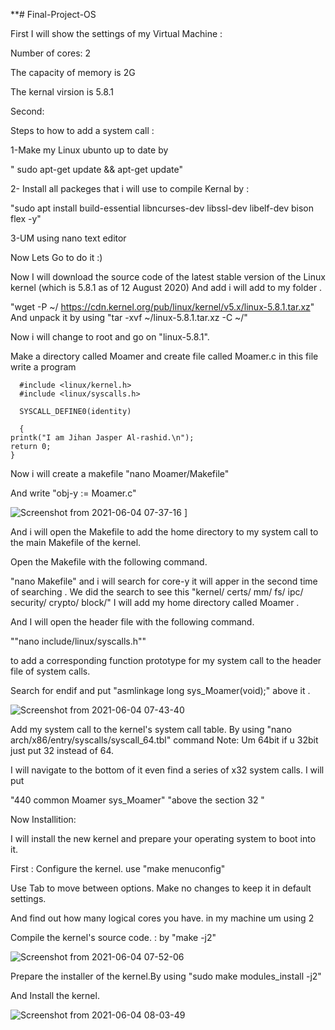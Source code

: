 **# Final-Project-OS 

First I will show the settings of my Virtual Machine : 

Number of cores: 2 

The capacity of memory is 2G 

The kernal virsion is 5.8.1 

Second: 


Steps to how to add a system call :  

1-Make my Linux ubunto up to date by 

" sudo apt-get update && apt-get update"   

2- Install all packeges that i will use to compile Kernal by : 

"sudo apt install build-essential libncurses-dev libssl-dev libelf-dev bison flex -y" 

3-UM using nano text editor  

Now Lets Go to do it :) 

 Now I will download the source code of the latest stable version of the Linux kernel (which is 5.8.1 as of 12 August 2020) And add i will add to my folder .


"wget -P ~/ https://cdn.kernel.org/pub/linux/kernel/v5.x/linux-5.8.1.tar.xz" And unpack it by using "tar -xvf ~/linux-5.8.1.tar.xz -C ~/"



Now i will change to root and go on "linux-5.8.1".

Make a directory called Moamer  and create file called Moamer.c 
in this file write a program 

      #include <linux/kernel.h>
      #include <linux/syscalls.h>

      SYSCALL_DEFINE0(identity)

      {
    printk("I am Jihan Jasper Al-rashid.\n");
    return 0;
    }

Now i will create a makefile      "nano Moamer/Makefile" 

And write "obj-y := Moamer.c" 


![Screenshot from 2021-06-04 07-37-16](https://user-images.githubusercontent.com/77538165/120832656-5ec2bf00-c50d-11eb-99be-a057b85b31f3.png) 
]

And i will open the Makefile to add the home directory to my  system call to the main Makefile of the kernel.
 
 
Open the Makefile with the following command.

"nano Makefile" and i will search for core-y it will apper in the second time of searching . We did the search to see this  "kernel/ certs/ mm/ fs/ ipc/ security/ crypto/ block/" 
I will add my home directory called Moamer . 



And I will open the header file with the following command.

""nano include/linux/syscalls.h""

 to add a corresponding function prototype for my system call to the header file of system calls.

Search for endif and put "asmlinkage long sys_Moamer(void);" above it . 


![Screenshot from 2021-06-04 07-43-40](https://user-images.githubusercontent.com/77538165/120833899-cf1e1000-c50e-11eb-9a61-35a5c5faca42.png) 

Add my system call to the kernel's system call table. By using "nano arch/x86/entry/syscalls/syscall_64.tbl" command  Note: Um 64bit if u 32bit just put 32 instead of 64. 

 I will navigate to the bottom of it even  find a series of x32 system calls.  I will put 
 
 "440     common  Moamer                sys_Moamer"  "above the section 32 "
 
 Now Installition: 
 
 I will install the new kernel and prepare your operating system to boot into it.


First : Configure the kernel.   use "make menuconfig" 

Use Tab to move between options. Make no changes to keep it in default settings.  

And  find out how many logical cores you have. in my machine um using 2 

Compile the kernel's source code. : by "make -j2" 


![Screenshot from 2021-06-04 07-52-06](https://user-images.githubusercontent.com/77538165/120834672-cf6adb00-c50f-11eb-9f23-f992649f7177.png) 


Prepare the installer of the kernel.By using  "sudo make modules_install -j2"

And Install the kernel. 


![Screenshot from 2021-06-04 08-03-49](https://user-images.githubusercontent.com/77538165/120834798-fe814c80-c50f-11eb-8d81-49f45457ae99.png)






 
 


 


